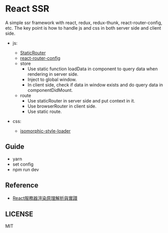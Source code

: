 # React SSR 
 A simple ssr framework with react, redux, redux-thunk, react-router-config, etc.
 The key point is how to handle js and css in both server side and client side.
- js:
  
  - [StaticRouter](https://reactrouter.com/web/guides/quick-start)
  - [react-router-config](https://github.com/ReactTraining/react-router/tree/master/packages/react-router-config)
  - store
    - Use static function loadData in component to query data when rendering in server side.
    - Inject to global window.
    - In client side, check if data in window exists and do query data in componentDidMount.
  - route  
    - Use staticRouter in server side and put context in it.
    - Use browserRouter in client side.
    - Use static route.
- css:
  - [isomorphic-style-loader](https://github.com/kriasoft/isomorphic-style-loader)
 

## Guide
- yarn
- set config
- npm run dev


## Reference
- [React服務器渲染原理解析與實踐](https://coding.imooc.com/learn/list/276.html)

## LICENSE

MIT
